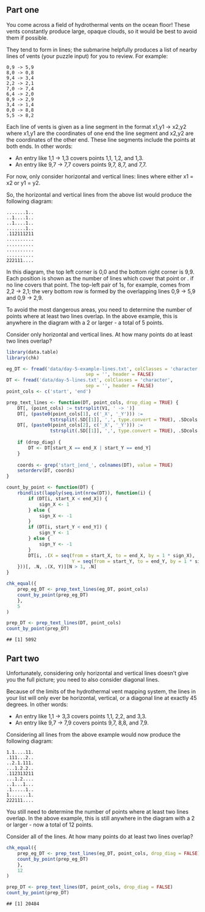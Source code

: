 
## Part one

You come across a field of hydrothermal vents on the ocean floor! These
vents constantly produce large, opaque clouds, so it would be best to
avoid them if possible.

They tend to form in lines; the submarine helpfully produces a list of
nearby lines of vents (your puzzle input) for you to review. For
example:

    0,9 -> 5,9
    8,0 -> 0,8
    9,4 -> 3,4
    2,2 -> 2,1
    7,0 -> 7,4
    6,4 -> 2,0
    0,9 -> 2,9
    3,4 -> 1,4
    0,0 -> 8,8
    5,5 -> 8,2

Each line of vents is given as a line segment in the format x1,y1 ->
x2,y2 where x1,y1 are the coordinates of one end the line segment and
x2,y2 are the coordinates of the other end. These line segments include
the points at both ends. In other words:

-   An entry like 1,1 -> 1,3 covers points 1,1, 1,2, and 1,3.
-   An entry like 9,7 -> 7,7 covers points 9,7, 8,7, and 7,7.

For now, only consider horizontal and vertical lines: lines where either
x1 = x2 or y1 = y2.

So, the horizontal and vertical lines from the above list would produce
the following diagram:

    .......1..
    ..1....1..
    ..1....1..
    .......1..
    .112111211
    ..........
    ..........
    ..........
    ..........
    222111....

In this diagram, the top left corner is 0,0 and the bottom right corner
is 9,9. Each position is shown as the number of lines which cover that
point or . if no line covers that point. The top-left pair of 1s, for
example, comes from 2,2 -> 2,1; the very bottom row is formed by the
overlapping lines 0,9 -> 5,9 and 0,9 -> 2,9.

To avoid the most dangerous areas, you need to determine the number of
points where at least two lines overlap. In the above example, this is
anywhere in the diagram with a 2 or larger - a total of 5 points.

Consider only horizontal and vertical lines. At how many points do at
least two lines overlap?

``` r
library(data.table)
library(chk)

eg_DT <- fread('data/day-5-example-lines.txt', colClasses = 'character', 
                             sep = '', header = FALSE)
DT <- fread('data/day-5-lines.txt', colClasses = 'character', 
                             sep = '', header = FALSE)
point_cols <- c('start', 'end')

prep_text_lines <- function(DT, point_cols, drop_diag = TRUE) {
    DT[, (point_cols) := tstrsplit(V1, ' -> ')]
    DT[, (paste0(point_cols[1], c('_X', '_Y'))) := 
                tstrsplit(.SD[[1]], ',', type.convert = TRUE), .SDcols = point_cols[1]]
    DT[, (paste0(point_cols[2], c('_X', '_Y'))) := 
                tstrsplit(.SD[[1]], ',', type.convert = TRUE), .SDcols = point_cols[2]]
    
    if (drop_diag) {
        DT <- DT[start_X == end_X | start_Y == end_Y]
    }
    
    coords <- grep('start_|end_', colnames(DT), value = TRUE)
    setorderv(DT, coords)
}

count_by_point <- function(DT) {
    rbindlist(lapply(seq.int(nrow(DT)), function(i) {
        if (DT[i, start_X < end_X]) {
            sign_X <- 1
        } else {
            sign_X <- -1
        }
        if (DT[i, start_Y < end_Y]) {
            sign_Y <- 1
        } else {
            sign_Y <- -1
        }
        DT[i, .(X = seq(from = start_X, to = end_X, by = 1 * sign_X),
                        Y = seq(from = start_Y, to = end_Y, by = 1 * sign_Y))]
    }))[, .N, .(X, Y)][N > 1, .N]
}

chk_equal({
    prep_eg_DT <- prep_text_lines(eg_DT, point_cols)
    count_by_point(prep_eg_DT)
    },
    5
)

prep_DT <- prep_text_lines(DT, point_cols)
count_by_point(prep_DT)
```

    ## [1] 5092

## Part two

Unfortunately, considering only horizontal and vertical lines doesn’t
give you the full picture; you need to also consider diagonal lines.

Because of the limits of the hydrothermal vent mapping system, the lines
in your list will only ever be horizontal, vertical, or a diagonal line
at exactly 45 degrees. In other words:

-   An entry like 1,1 -> 3,3 covers points 1,1, 2,2, and 3,3.
-   An entry like 9,7 -> 7,9 covers points 9,7, 8,8, and 7,9.

Considering all lines from the above example would now produce the
following diagram:

    1.1....11.
    .111...2..
    ..2.1.111.
    ...1.2.2..
    .112313211
    ...1.2....
    ..1...1...
    .1.....1..
    1.......1.
    222111....

You still need to determine the number of points where at least two
lines overlap. In the above example, this is still anywhere in the
diagram with a 2 or larger - now a total of 12 points.

Consider all of the lines. At how many points do at least two lines
overlap?

``` r
chk_equal({
    prep_eg_DT <- prep_text_lines(eg_DT, point_cols, drop_diag = FALSE)
    count_by_point(prep_eg_DT)
    },
    12
)

prep_DT <- prep_text_lines(DT, point_cols, drop_diag = FALSE)
count_by_point(prep_DT)
```

    ## [1] 20484
